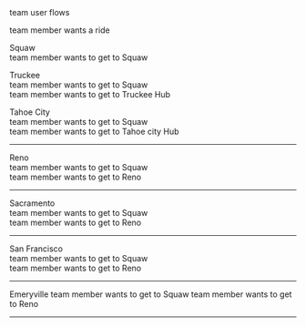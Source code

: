 <div>
team user flows

team member wants a ride

<p>
Squaw<br>
team member wants to get to Squaw<br>
</p>
<p>
Truckee<br>
team member wants to get to Squaw<br>
team member wants to get to Truckee Hub<br>
</p>
<p>
Tahoe City<br>
team member wants to get to Squaw<br>
team member wants to get to Tahoe city Hub<br>
</p>
<hr>
<p>
Reno<br>
team member wants to get to Squaw<br>
team member wants to get to Reno<br>
</p>
<hr>
<p>
Sacramento<br>
team member wants to get to Squaw<br>
team member wants to get to Reno<br>
</p>
<hr>
<p>
San Francisco<br>
team member wants to get to Squaw<br>
team member wants to get to Reno<br>
</p>
<hr>
<p>
Emeryville
team member wants to get to Squaw
team member wants to get to Reno
</p>
<hr>
</div>
